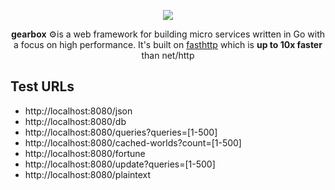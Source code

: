 <p align="center">
	<a href="https://gogearbox.com">
    	<img src="https://raw.githubusercontent.com/gogearbox/gearbox/master/assets/gearbox-512.png"/>
	</a>
</p>

<p align="center">
    <b>gearbox</b> ⚙️is a web framework for building micro services written in Go with a focus on high performance. It's built on <a href="https://github.com/valyala/fasthttp">fasthttp</a> which is <b>up to 10x faster</b> than net/http
</p>

## Test URLs
* http://localhost:8080/json
* http://localhost:8080/db
* http://localhost:8080/queries?queries=[1-500]
* http://localhost:8080/cached-worlds?count=[1-500]
* http://localhost:8080/fortune
* http://localhost:8080/update?queries=[1-500]
* http://localhost:8080/plaintext
